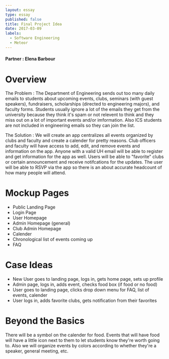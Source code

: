 ```yaml
---
layout: essay
type: essay
published: false
title: Final Project Idea
date: 2017-03-09
labels:
  - Software Engineering
  - Meteor
---
```


#### Partner : Elena Barbour

# Overview

The Problem : The Department of Engineering sends out too many daily emails to students about upcoming events, clubs, seminars (with guest speakers), fundraisers, scholarships (directed to engineering majors), and faculty forms. Students usually ignore a lot of the emails they get from the university because they think it's spam or not relevent to think and they miss out on a lot of important events and/or imformation. Also ICS students are not included in engineering emails so they can join the list.

The Solution : We will create an app centralizes all events organized by clubs and faculty and create a calender for pretty reasons. Club officers and faculty will have access to add, edit, and remove events and information on the app. Anyone with a valid UH email will be able to register and get information for the app as well. Users will be able to "favorite" clubs or certain announcement and receive notifcations for the updates. The user will be able to RSVP via the app so there is an about accurate headcount of how many people will attend.

# Mockup Pages

* Public Landing Page
* Login Page
* User Homepage
* Admin Homepage (general)
* Club Admin Homepage
* Calender
* Chronological list of events coming up 
* FAQ

# Case Ideas

* New User goes to landing page, logs in, gets home page, sets up profile
* Admin page, logs in, adds event, checks food box (if food or no food)
* User goes to landing page, clicks drop down menu for FAQ, list of events, calender
* User logs in, adds favorite clubs, gets notification from their favorites

# Beyond the Basics

There will be a symbol on the calender for food. Events that will have food will have a little icon next to them to let students know they're worth going to. Also we will organize events by colors according to whether they're a speaker, general meeting, etc.
